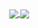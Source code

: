 <a href="https://github.com/anuraghazra/github-readme-stats">
  <img align="center" src="https://github-readme-stats.vercel.app/api?username=rankanin&hide_border=true&hide_title=true&include_all_commits=true&theme=default&show_icons=true&count_private=true" />
</a>
<a href="https://github.com/anuraghazra/convoychat">
  <img align="center" src="https://github-readme-stats.vercel.app/api/top-langs/?username=rankanin&hide_border=true&langs_count=10" />
</a>
